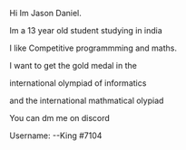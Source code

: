 Hi Im Jason Daniel.

Im a 13 year old student studying in india

I like Competitive programmming and maths.

I want to get the gold medal in the

international olympiad of informatics

and the international mathmatical olypiad

You can dm me on discord 

Username: --King #7104
